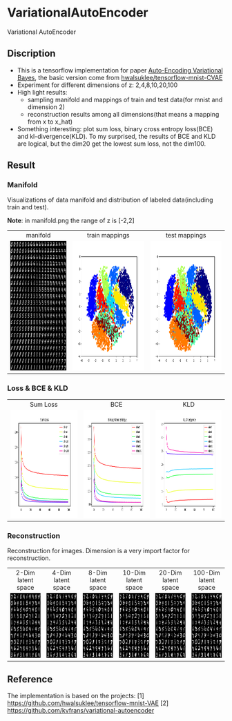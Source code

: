# VariationalAutoEncoder
Variational AutoEncoder

## Discription
- This is a tensorflow implementation for paper [Auto-Encoding Variational Bayes](https://arxiv.org/abs/1312.6114), the basic version come from [hwalsuklee/tensorflow-mnist-CVAE](https://github.com/hwalsuklee/tensorflow-mnist-CVAE)
- Experiment for different dimensions of z: 2,4,8,10,20,100
- High light results:
	- sampling manifold and mappings of train and test data(for mnist and dimension 2)
	- reconstruction results among all dimensions(that means a mapping from x to x_hat)
- Something interesting: plot sum loss, binary cross entropy loss(BCE) and kl-divergence(KLD). To my surprised, the results of BCE and KLD are logical, but the dim20 get the lowest sum loss, not the dim100.
	

## Result
### Manifold
Visualizations of data manifold and distribution of labeled data(including train and test). 

**Note**: in manifold.png the range of z is [-2,2]
 
<table align='center'>
<tr align='center'>
<td> manifold </td>
<td> train mappings </td>
<td> test mappings </td>
</tr>
<tr>
<td><img src = 'save/manifold.png' height = '300px'>
<td><img src = 'save/train_z_map.png' height = '300px'>
<td><img src = 'save/test_z_map.png' height = '300px'>
</tr>
</table>

### Loss & BCE & KLD
<table align='center'>
<tr align='center'>
<td> Sum Loss </td>
<td> BCE </td>
<td> KLD </td>
</tr>
<tr>
<td><img src = 'save/Loss.png' height = '250px'>
<td><img src = 'save/BCE.png' height = '250px'>
<td><img src = 'save/KLD.png' height = '250px'>
</tr>
</table>
</table>

### Reconstruction
Reconstruction for images. Dimension is a very import factor for reconstruction.
<table align='center'>
<tr align='center'>
<td> 2-Dim latent space </td>
<td> 4-Dim latent space </td>
<td> 8-Dim latent space </td>
<td> 10-Dim latent space </td>
<td> 20-Dim latent space </td>
<td> 100-Dim latent space </td>
</tr>
<tr>
<td><img src = 'save/dim2.png' height = '150px'>
<td><img src = 'save/dim4.png' height = '150px'>
<td><img src = 'save/dim8.png' height = '150px'>
<td><img src = 'save/dim10.png' height = '150px'>
<td><img src = 'save/dim20.png' height = '150px'>
<td><img src = 'save/dim100.png' height = '150px'>
</tr>
</table>

## Reference
The implementation is based on the projects:
[1] https://github.com/hwalsuklee/tensorflow-mnist-VAE
[2] https://github.com/kvfrans/variational-autoencoder 